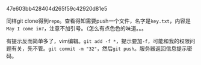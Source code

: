 47e603bb428404d265f59c42920d81e5

同样git clone得到`repo`。查看得知需要push一个文件，名字是`key.txt`，内容是`May I come in?`，注意不加引号。（怎么有点色色的味道。。。

有提示反而简单多了，vim编辑。`git add -f *`，提示要加`-f`，可能和我的权限问题有关，先不管。`git commit -m "32"`，然后`git push`。服务器返回信息提示密码。